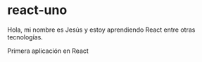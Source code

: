 # react-uno
Hola, mi nombre es Jesús y estoy aprendiendo React entre otras tecnologías.

Primera aplicación en React
